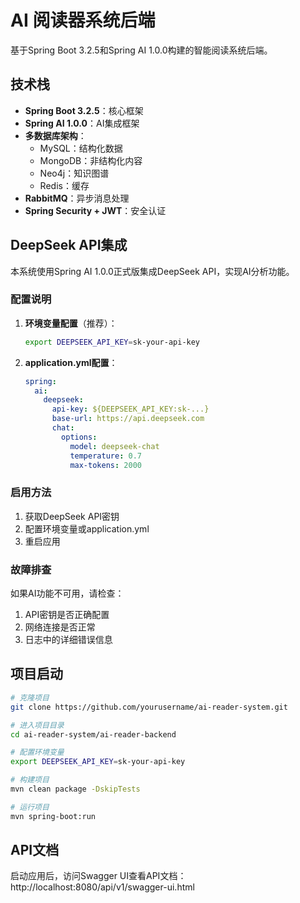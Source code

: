 # AI 阅读器系统后端

基于Spring Boot 3.2.5和Spring AI 1.0.0构建的智能阅读系统后端。

## 技术栈

- **Spring Boot 3.2.5**：核心框架
- **Spring AI 1.0.0**：AI集成框架
- **多数据库架构**：
  - MySQL：结构化数据
  - MongoDB：非结构化内容
  - Neo4j：知识图谱
  - Redis：缓存
- **RabbitMQ**：异步消息处理
- **Spring Security + JWT**：安全认证

## DeepSeek API集成

本系统使用Spring AI 1.0.0正式版集成DeepSeek API，实现AI分析功能。

### 配置说明

1. **环境变量配置**（推荐）：
   ```bash
   export DEEPSEEK_API_KEY=sk-your-api-key
   ```

2. **application.yml配置**：
   ```yaml
   spring:
     ai:
       deepseek:
         api-key: ${DEEPSEEK_API_KEY:sk-...}
         base-url: https://api.deepseek.com
         chat:
           options:
             model: deepseek-chat
             temperature: 0.7
             max-tokens: 2000
   ```

### 启用方法

1. 获取DeepSeek API密钥
2. 配置环境变量或application.yml
3. 重启应用

### 故障排查

如果AI功能不可用，请检查：

1. API密钥是否正确配置
2. 网络连接是否正常
3. 日志中的详细错误信息

## 项目启动

```bash
# 克隆项目
git clone https://github.com/yourusername/ai-reader-system.git

# 进入项目目录
cd ai-reader-system/ai-reader-backend

# 配置环境变量
export DEEPSEEK_API_KEY=sk-your-api-key

# 构建项目
mvn clean package -DskipTests

# 运行项目
mvn spring-boot:run
```

## API文档

启动应用后，访问Swagger UI查看API文档：
http://localhost:8080/api/v1/swagger-ui.html 